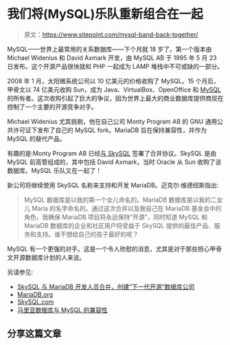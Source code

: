 # 我们将(MySQL)乐队重新组合在一起

> 原文：<https://www.sitepoint.com/mysql-band-back-together/>

MySQL——世界上最常用的关系数据库——下个月就 18 岁了。第一个版本由 Michael Widenius 和 David Axmark 开发，由 MySQL AB 于 1995 年 5 月 23 日发布。这个开源产品很快就和 PHP 一起成为 LAMP 堆栈中不可或缺的一部分。

2008 年 1 月，太阳微系统公司以 10 亿美元的价格收购了 MySQL。15 个月后，甲骨文以 74 亿美元收购 Sun，成为 Java、VirtualBox、OpenOffice 和 [MySQL](https://www.sitepoint.com/oracle-sun-mysql/) 的所有者。这次收购引起了巨大的争议，因为世界上最大的商业数据库提供商现在控制了一个主要的开源竞争对手。

Michael Widenius 尤其挑剔，他在自己公司 Monty Program AB 的 GNU 通用公共许可证下发布了自己的 MySQL fork。MariaDB 旨在保持兼容性，并作为 MySQL 的替代产品。

有趣的是:Monty Program AB 已经[与 SkySQL](http://www.skysql.com/news-and-events/press-releases/skysql-merges-with-mariadb-developers) 签署了合并协议。SkySQL 是由 MySQL 前高管组成的，其中包括 David Axmark，当时 Oracle 从 Sun 收购了该数据库。MySQL 乐队又在一起了！

新公司将继续使用 SkySQL 名称来支持和开发 MariaDB。迈克尔·维德纽斯指出:

> MySQL 数据库是以我的第一个女儿命名的。MariaDB 数据库是以我的二女儿 Maria 的名字命名的。通过这次合并以及我自己在 MariaDB 基金会中的角色，我确保 MariaDB 项目将永远保持“开源”，同时知道 MySQL 和 MariaDB 数据库的企业和社区用户将受益于 SkySQL 提供的最佳产品、服务和支持。谁不想给自己的孩子最好的呢？

MySQL 有一个更强的对手。这是一个令人欣慰的消息，尤其是对于那些担心甲骨文开源数据库计划的人来说。

另请参见:

*   [SkySQL 与 MariaDB 开发人员合并，创建“下一代开源”数据库公司](http://www.skysql.com/news-and-events/press-releases/skysql-merges-with-mariadb-developers)
*   [MariaDB.org](https://mariadb.org/)
*   [SkySQL.com](http://www.skysql.com/)
*   [马里亚数据库与 MySQL 的兼容性](https://kb.askmonty.org/en/mariadb-vs-mysql-compatibility/)

## 分享这篇文章